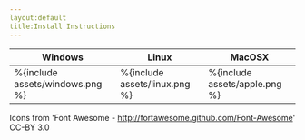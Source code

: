 ```yaml
---
layout:default
title:Install Instructions
---
```


Windows | Linux | MacOSX
--------|-------|-------
%{include assets/windows.png %} | %{include assets/linux.png %} | %{include assets/apple.png %}

Icons from 'Font Awesome - http://fortawesome.github.com/Font-Awesome' CC-BY 3.0